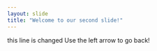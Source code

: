 ```yaml
---
layout: slide
title: "Welcome to our second slide!"
---
```

this line is changed
Use the left arrow to go back!
